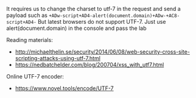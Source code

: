 It requires us to change the charset to utf-7 in the request and send a payload such as `+ADw-script+AD4-alert(document.domain)+ADw-+AC8-script+AD4-`
But latest browsers do not support UTF-7. 
Just use alert(document.domain) in the console and pass the lab

Reading materials:
* http://michaelthelin.se/security/2014/06/08/web-security-cross-site-scripting-attacks-using-utf-7.html
* https://nedbatchelder.com/blog/200704/xss_with_utf7.html

Online UTF-7 encoder:
* https://www.novel.tools/encode/UTF-7